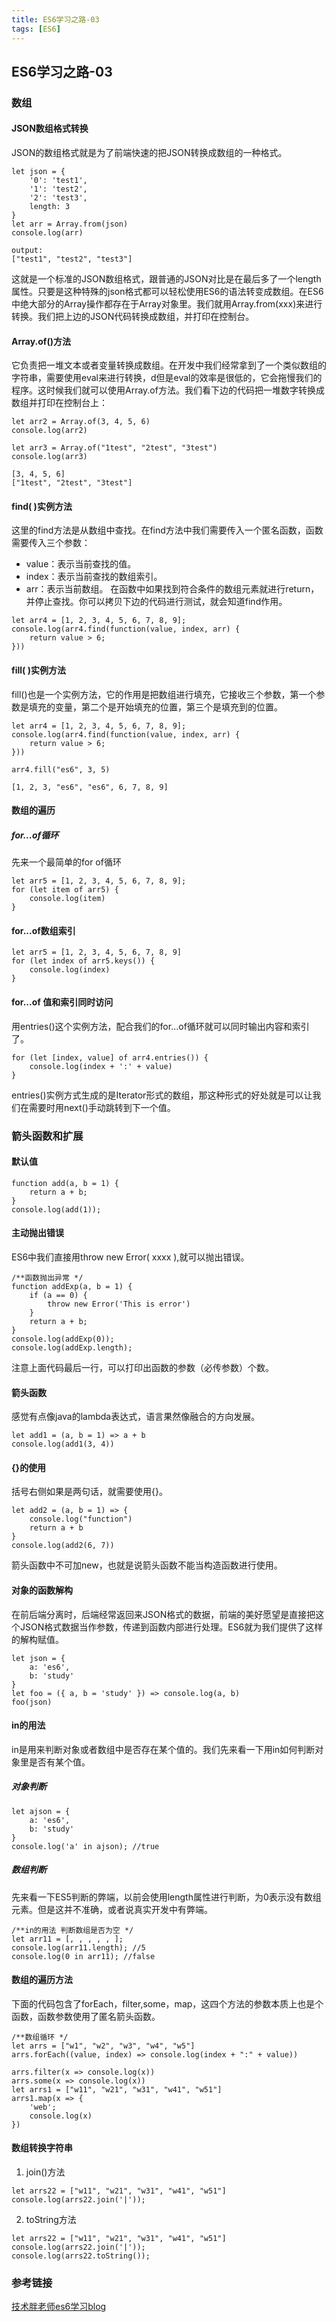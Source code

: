 ```yaml
---
title: ES6学习之路-03
tags: [ES6]
---
```

## ES6学习之路-03
### 数组
#### JSON数组格式转换
JSON的数组格式就是为了前端快速的把JSON转换成数组的一种格式。
```
let json = {
    '0': 'test1',
    '1': 'test2',
    '2': 'test3',
    length: 3
}
let arr = Array.from(json)
console.log(arr)

output:
["test1", "test2", "test3"]
```
这就是一个标准的JSON数组格式，跟普通的JSON对比是在最后多了一个length属性。只要是这种特殊的json格式都可以轻松使用ES6的语法转变成数组。在ES6中绝大部分的Array操作都存在于Array对象里。我们就用Array.from(xxx)来进行转换。我们把上边的JSON代码转换成数组，并打印在控制台。
#### Array.of()方法
它负责把一堆文本或者变量转换成数组。在开发中我们经常拿到了一个类似数组的字符串，需要使用eval来进行转换，d但是eval的效率是很低的，它会拖慢我们的程序。这时候我们就可以使用Array.of方法。我们看下边的代码把一堆数字转换成数组并打印在控制台上：
```
let arr2 = Array.of(3, 4, 5, 6)
console.log(arr2)

let arr3 = Array.of("1test", "2test", "3test")
console.log(arr3)

[3, 4, 5, 6]
["1test", "2test", "3test"]
```
#### find( )实例方法
这里的find方法是从数组中查找。在find方法中我们需要传入一个匿名函数，函数需要传入三个参数：

- value：表示当前查找的值。
- index：表示当前查找的数组索引。
- arr：表示当前数组。
在函数中如果找到符合条件的数组元素就进行return，并停止查找。你可以拷贝下边的代码进行测试，就会知道find作用。
```
let arr4 = [1, 2, 3, 4, 5, 6, 7, 8, 9];
console.log(arr4.find(function(value, index, arr) {
    return value > 6;
}))
```
#### fill( )实例方法
fill()也是一个实例方法，它的作用是把数组进行填充，它接收三个参数，第一个参数是填充的变量，第二个是开始填充的位置，第三个是填充到的位置。
```
let arr4 = [1, 2, 3, 4, 5, 6, 7, 8, 9];
console.log(arr4.find(function(value, index, arr) {
    return value > 6;
}))

arr4.fill("es6", 3, 5)

[1, 2, 3, "es6", "es6", 6, 7, 8, 9]
```
#### 数组的遍历
##### for...of循环
先来一个最简单的for of循环
```
let arr5 = [1, 2, 3, 4, 5, 6, 7, 8, 9];
for (let item of arr5) {
    console.log(item)
}
```
#### for...of数组索引
```
let arr5 = [1, 2, 3, 4, 5, 6, 7, 8, 9]
for (let index of arr5.keys()) {
    console.log(index)
}
```
#### for...of 值和索引同时访问
用entries()这个实例方法，配合我们的for...of循环就可以同时输出内容和索引了。
```
for (let [index, value] of arr4.entries()) {
    console.log(index + ':' + value)
}
```
entries()实例方式生成的是Iterator形式的数组，那这种形式的好处就是可以让我们在需要时用next()手动跳转到下一个值。
### 箭头函数和扩展
#### 默认值
```
function add(a, b = 1) {
    return a + b;
}
console.log(add(1));
```
#### 主动抛出错误
ES6中我们直接用throw new Error( xxxx ),就可以抛出错误。
```
/**函数抛出异常 */
function addExp(a, b = 1) {
    if (a == 0) {
        throw new Error('This is error')
    }
    return a + b;
}
console.log(addExp(0));
console.log(addExp.length);
```
注意上面代码最后一行，可以打印出函数的参数（必传参数）个数。

#### 箭头函数
感觉有点像java的lambda表达式，语言果然像融合的方向发展。
```
let add1 = (a, b = 1) => a + b
console.log(add1(3, 4))
```
#### {}的使用
括号右侧如果是两句话，就需要使用{}。
```
let add2 = (a, b = 1) => {
    console.log("function")
    return a + b
}
console.log(add2(6, 7))
```
箭头函数中不可加new，也就是说箭头函数不能当构造函数进行使用。
#### 对象的函数解构
在前后端分离时，后端经常返回来JSON格式的数据，前端的美好愿望是直接把这个JSON格式数据当作参数，传递到函数内部进行处理。ES6就为我们提供了这样的解构赋值。
```
let json = {
    a: 'es6',
    b: 'study'
}
let foo = ({ a, b = 'study' }) => console.log(a, b)
foo(json)
```
#### in的用法
in是用来判断对象或者数组中是否存在某个值的。我们先来看一下用in如何判断对象里是否有某个值。
##### 对象判断
```
let ajson = {
    a: 'es6',
    b: 'study'
}
console.log('a' in ajson); //true
```
##### 数组判断
先来看一下ES5判断的弊端，以前会使用length属性进行判断，为0表示没有数组元素。但是这并不准确，或者说真实开发中有弊端。
```
/**in的用法 判断数组是否为空 */
let arr11 = [, , , , , ];
console.log(arr11.length); //5
console.log(0 in arr11); //false
```
#### 数组的遍历方法
下面的代码包含了forEach，filter,some，map，这四个方法的参数本质上也是个函数，函数参数使用了匿名箭头函数。
```
/**数组循环 */
let arrs = ["w1", "w2", "w3", "w4", "w5"]
arrs.forEach((value, index) => console.log(index + ":" + value))

arrs.filter(x => console.log(x))
arrs.some(x => console.log(x))
let arrs1 = ["w11", "w21", "w31", "w41", "w51"]
arrs1.map(x => {
    'web';
    console.log(x)
})
```
#### 数组转换字符串
1. join()方法
```
let arrs22 = ["w11", "w21", "w31", "w41", "w51"]
console.log(arrs22.join('|'));
```
2. toString方法
```
let arrs22 = ["w11", "w21", "w31", "w41", "w51"]
console.log(arrs22.join('|'));
console.log(arrs22.toString());
```


### 参考链接
[技术胖老师es6学习blog](http://jspang.com/2017/06/03/es6/#7es61)